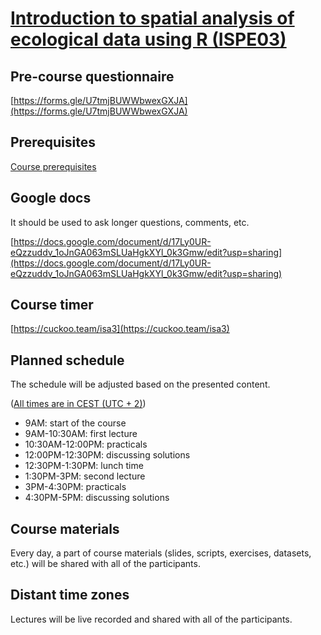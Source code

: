 # [Introduction to spatial analysis of ecological data using R (ISPE03)](https://www.prstatistics.com/course/introduction-to-spatial-analysis-of-ecological-data-using-r-ispe03/)

## Pre-course questionnaire

[https://forms.gle/U7tmjBUWWbwexGXJA](https://forms.gle/U7tmjBUWWbwexGXJA)

## Prerequisites

[Course prerequisites](Prerequisites.html)

## Google docs 

It should be used to ask longer questions, comments, etc.

[https://docs.google.com/document/d/17Ly0UR-eQzzuddv_1oJnGA063mSLUaHgkXYl_0k3Gmw/edit?usp=sharing](https://docs.google.com/document/d/17Ly0UR-eQzzuddv_1oJnGA063mSLUaHgkXYl_0k3Gmw/edit?usp=sharing)

## Course timer

[https://cuckoo.team/isa3](https://cuckoo.team/isa3)

## Planned schedule 

The schedule will be adjusted based on the presented content.

([All times are in CEST (UTC + 2)](https://www.timeanddate.com/worldclock/poland))

- 9AM: start of the course
- 9AM-10:30AM: first lecture
- 10:30AM-12:00PM: practicals
- 12:00PM-12:30PM: discussing solutions
- 12:30PM-1:30PM: lunch time
- 1:30PM-3PM: second lecture
- 3PM-4:30PM: practicals
- 4:30PM-5PM: discussing solutions

## Course materials

Every day, a part of course materials (slides, scripts, exercises, datasets, etc.) will be shared with all of the participants.

## Distant time zones

Lectures will be live recorded and shared with all of the participants.

